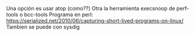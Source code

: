 Una opción es usar atop (como??)
Otra la herramienta execsnoop de perf-tools o bcc-tools
Programa en perl: https://serialized.net/2010/06/capturing-short-lived-programs-on-linux/
Tambien se puede con sysdig
